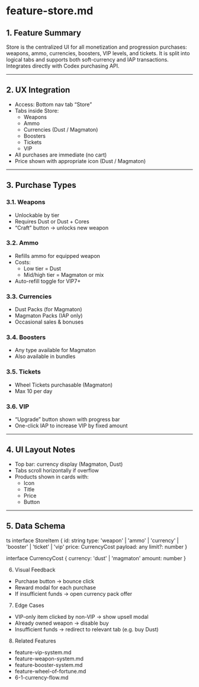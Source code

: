 # feature-store.md

## 1. Feature Summary
Store is the centralized UI for all monetization and progression purchases: weapons, ammo, currencies, boosters, VIP levels, and tickets. It is split into logical tabs and supports both soft-currency and IAP transactions. Integrates directly with Codex purchasing API.

---

## 2. UX Integration

- Access: Bottom nav tab “Store”
- Tabs inside Store:
  - Weapons
  - Ammo
  - Currencies (Dust / Magmaton)
  - Boosters
  - Tickets
  - VIP
- All purchases are immediate (no cart)
- Price shown with appropriate icon (Dust / Magmaton)

---

## 3. Purchase Types

### 3.1. Weapons
- Unlockable by tier
- Requires Dust or Dust + Cores
- “Craft” button → unlocks new weapon

### 3.2. Ammo
- Refills ammo for equipped weapon
- Costs:
  - Low tier = Dust
  - Mid/high tier = Magmaton or mix
- Auto-refill toggle for VIP7+

### 3.3. Currencies
- Dust Packs (for Magmaton)
- Magmaton Packs (IAP only)
- Occasional sales & bonuses

### 3.4. Boosters
- Any type available for Magmaton
- Also available in bundles

### 3.5. Tickets
- Wheel Tickets purchasable (Magmaton)
- Max 10 per day

### 3.6. VIP
- “Upgrade” button shown with progress bar
- One-click IAP to increase VIP by fixed amount

---

## 4. UI Layout Notes

- Top bar: currency display (Magmaton, Dust)
- Tabs scroll horizontally if overflow
- Products shown in cards with:
  - Icon
  - Title
  - Price
  - Button

---

## 5. Data Schema

ts
interface StoreItem {
  id: string
  type: 'weapon' | 'ammo' | 'currency' | 'booster' | 'ticket' | 'vip'
  price: CurrencyCost
  payload: any
  limit?: number
}

interface CurrencyCost {
  currency: 'dust' | 'magmaton'
  amount: number
}

6. Visual Feedback
- Purchase button → bounce click
- Reward modal for each purchase
- If insufficient funds → open currency pack offer

7. Edge Cases
- VIP-only item clicked by non-VIP → show upsell modal
- Already owned weapon → disable buy
- Insufficient funds → redirect to relevant tab (e.g. buy Dust)

8. Related Features
- feature-vip-system.md
- feature-weapon-system.md
- feature-booster-system.md
- feature-wheel-of-fortune.md
- 6-1-currency-flow.md
